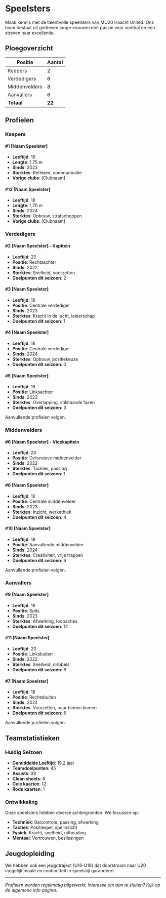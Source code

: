 # Speelsters

Maak kennis met de talentvolle speelsters van MU20 Haacht United. Ons team bestaat uit gedreven jonge vrouwen met passie voor voetbal en een streven naar excellentie.

## Ploegoverzicht

| Positie | Aantal |
|---------|--------|
| Keepers | 2 |
| Verdedigers | 6 |
| Middenvelders | 8 |
| Aanvallers | 6 |
| **Totaal** | **22** |

## Profielen

### Keepers

#### #1 [Naam Speelster]

- **Leeftijd**: 19
- **Lengte**: 1,75 m
- **Sinds**: 2023
- **Sterktes**: Reflexen, communicatie
- **Vorige clubs**: [Clubnaam]

#### #12 [Naam Speelster]

- **Leeftijd**: 18
- **Lengte**: 1,70 m
- **Sinds**: 2024
- **Sterktes**: Opbouw, strafschoppen
- **Vorige clubs**: [Clubnaam]

### Verdedigers

#### #2 [Naam Speelster] - Kapitein

- **Leeftijd**: 20
- **Positie**: Rechtsachter
- **Sinds**: 2022
- **Sterktes**: Snelheid, voorzetten
- **Doelpunten dit seizoen**: 2

#### #3 [Naam Speelster]

- **Leeftijd**: 19
- **Positie**: Centrale verdediger
- **Sinds**: 2023
- **Sterktes**: Kracht in de lucht, leiderschap
- **Doelpunten dit seizoen**: 1

#### #4 [Naam Speelster]

- **Leeftijd**: 18
- **Positie**: Centrale verdediger
- **Sinds**: 2024
- **Sterktes**: Opbouw, positiekeuze
- **Doelpunten dit seizoen**: 0

#### #5 [Naam Speelster]

- **Leeftijd**: 19
- **Positie**: Linksachter
- **Sinds**: 2023
- **Sterktes**: Overlapping, stilstaande fasen
- **Doelpunten dit seizoen**: 3

Aanvullende profielen volgen.

### Middenvelders

#### #6 [Naam Speelster] - Vicekapitein

- **Leeftijd**: 20
- **Positie**: Defensieve middenvelder
- **Sinds**: 2022
- **Sterktes**: Tackles, passing
- **Doelpunten dit seizoen**: 1

#### #8 [Naam Speelster]

- **Leeftijd**: 19
- **Positie**: Centrale middenvelder
- **Sinds**: 2023
- **Sterktes**: Inzicht, werkethiek
- **Doelpunten dit seizoen**: 4

#### #10 [Naam Speelster]

- **Leeftijd**: 18
- **Positie**: Aanvallende middenvelder
- **Sinds**: 2024
- **Sterktes**: Creativiteit, vrije trappen
- **Doelpunten dit seizoen**: 6

Aanvullende profielen volgen.

### Aanvallers

#### #9 [Naam Speelster]

- **Leeftijd**: 19
- **Positie**: Spits
- **Sinds**: 2023
- **Sterktes**: Afwerking, loopacties
- **Doelpunten dit seizoen**: 12

#### #11 [Naam Speelster]

- **Leeftijd**: 20
- **Positie**: Linksbuiten
- **Sinds**: 2022
- **Sterktes**: Snelheid, dribbels
- **Doelpunten dit seizoen**: 8

#### #7 [Naam Speelster]

- **Leeftijd**: 18
- **Positie**: Rechtsbuiten
- **Sinds**: 2024
- **Sterktes**: Voorzetten, naar binnen komen
- **Doelpunten dit seizoen**: 5

Aanvullende profielen volgen.

## Teamstatistieken

### Huidig Seizoen

- **Gemiddelde Leeftijd**: 19,2 jaar
- **Teamdoelpunten**: 45
- **Assists**: 38
- **Clean sheets**: 8
- **Gele kaarten**: 12
- **Rode kaarten**: 1

### Ontwikkeling

Onze speelsters hebben diverse achtergronden. We focussen op:

- **Techniek**: Balcontrole, passing, afwerking
- **Tactiek**: Positiespel, spelinzicht
- **Fysiek**: Kracht, snelheid, uithouding
- **Mentaal**: Vertrouwen, beslissingen

## Jeugdopleiding

We hebben ook een jeugdtraject (U16-U18) dat doorstroom naar U20 mogelijk maakt en continuïteit in speelstijl garandeert.

---

*Profielen worden regelmatig bijgewerkt. Interesse om aan te sluiten? Kijk op de algemene info pagina.*

